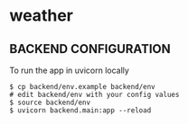 # weather

## BACKEND CONFIGURATION
To run the app in uvicorn locally

```
$ cp backend/env.example backend/env
# edit backend/env with your config values
$ source backend/env
$ uvicorn backend.main:app --reload
```

